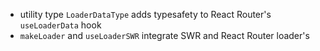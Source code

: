 
- utility type `LoaderDataType` adds typesafety to React Router's `useLoaderData` hook
- `makeLoader` and `useLoaderSWR` integrate SWR and React Router loader's
